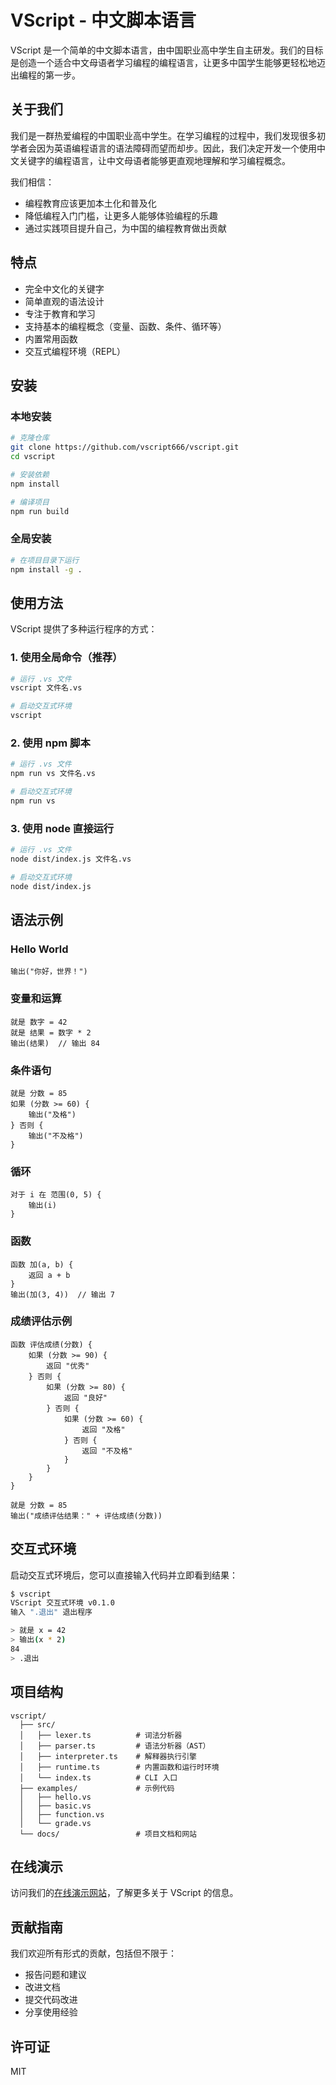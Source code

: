 # VScript - 中文脚本语言

VScript 是一个简单的中文脚本语言，由中国职业高中学生自主研发。我们的目标是创造一个适合中文母语者学习编程的编程语言，让更多中国学生能够更轻松地迈出编程的第一步。

## 关于我们

我们是一群热爱编程的中国职业高中学生。在学习编程的过程中，我们发现很多初学者会因为英语编程语言的语法障碍而望而却步。因此，我们决定开发一个使用中文关键字的编程语言，让中文母语者能够更直观地理解和学习编程概念。

我们相信：
- 编程教育应该更加本土化和普及化
- 降低编程入门门槛，让更多人能够体验编程的乐趣
- 通过实践项目提升自己，为中国的编程教育做出贡献

## 特点

- 完全中文化的关键字
- 简单直观的语法设计
- 专注于教育和学习
- 支持基本的编程概念（变量、函数、条件、循环等）
- 内置常用函数
- 交互式编程环境（REPL）

## 安装

### 本地安装
```bash
# 克隆仓库
git clone https://github.com/vscript666/vscript.git
cd vscript

# 安装依赖
npm install

# 编译项目
npm run build
```

### 全局安装
```bash
# 在项目目录下运行
npm install -g .
```

## 使用方法

VScript 提供了多种运行程序的方式：

### 1. 使用全局命令（推荐）
```bash
# 运行 .vs 文件
vscript 文件名.vs

# 启动交互式环境
vscript
```

### 2. 使用 npm 脚本
```bash
# 运行 .vs 文件
npm run vs 文件名.vs

# 启动交互式环境
npm run vs
```

### 3. 使用 node 直接运行
```bash
# 运行 .vs 文件
node dist/index.js 文件名.vs

# 启动交互式环境
node dist/index.js
```

## 语法示例

### Hello World
```
输出("你好，世界！")
```

### 变量和运算
```
就是 数字 = 42
就是 结果 = 数字 * 2
输出(结果)  // 输出 84
```

### 条件语句
```
就是 分数 = 85
如果 (分数 >= 60) {
    输出("及格")
} 否则 {
    输出("不及格")
}
```

### 循环
```
对于 i 在 范围(0, 5) {
    输出(i)
}
```

### 函数
```
函数 加(a, b) {
    返回 a + b
}
输出(加(3, 4))  // 输出 7
```

### 成绩评估示例
```
函数 评估成绩(分数) {
    如果 (分数 >= 90) {
        返回 "优秀"
    } 否则 {
        如果 (分数 >= 80) {
            返回 "良好"
        } 否则 {
            如果 (分数 >= 60) {
                返回 "及格"
            } 否则 {
                返回 "不及格"
            }
        }
    }
}

就是 分数 = 85
输出("成绩评估结果：" + 评估成绩(分数))
```

## 交互式环境

启动交互式环境后，您可以直接输入代码并立即看到结果：

```bash
$ vscript
VScript 交互式环境 v0.1.0
输入 ".退出" 退出程序

> 就是 x = 42
> 输出(x * 2)
84
> .退出
```

## 项目结构
```
vscript/
  ├── src/
  │   ├── lexer.ts          # 词法分析器
  │   ├── parser.ts         # 语法分析器（AST）
  │   ├── interpreter.ts    # 解释器执行引擎
  │   ├── runtime.ts        # 内置函数和运行时环境
  │   └── index.ts          # CLI 入口
  ├── examples/             # 示例代码
  │   ├── hello.vs
  │   ├── basic.vs
  │   ├── function.vs
  │   └── grade.vs
  └── docs/                 # 项目文档和网站
```

## 在线演示

访问我们的[在线演示网站](https://vscript666.github.io/vscript)，了解更多关于 VScript 的信息。

## 贡献指南

我们欢迎所有形式的贡献，包括但不限于：
- 报告问题和建议
- 改进文档
- 提交代码改进
- 分享使用经验

## 许可证

MIT